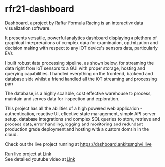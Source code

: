 # rfr21-dashboard
Dashboard, a project by Raftar Formula Racing is an interactive data visualization software.

It presents versatile, powerful analytics dashboard displaying a plethora of graphical interpretations of complex data for examination, optimization and decision making with respect to any iOT device's sensors data, particularly EVs

I built robust data processing pipeline, as shown below, for streaming the data right from IoT sensors to a GUI with proper storage, hosting and querying capabilities. I handled everything on the frontend, backend and database side whilst a friend handled all the iOT streaming and processing part

The database, is a highly scalable, cost effective warehouse to process, maintain and serves data for inspection and exploration.

This project has all the abilities of a high powered web application - authentication, reactive UI, effective state management, simple API server setup, database integrations and complex SQL queries to store, retrieve and process data, error handling, logging and monitoring and redundant production grade deployment and hosting with a custom domain in the cloud.

Check out the live project running at https://dashboard.ankitsanghvi.live

Run live project at [Link](https://dashboard.ankitsanghvi.live)
<br>
See detailed youtube video at [Link](https://youtu.be/0DqfXxiyxNo)

